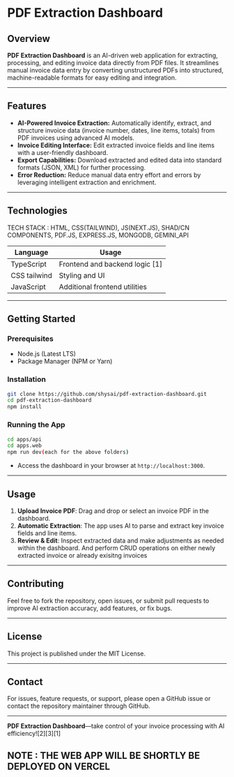 # PDF Extraction Dashboard

## Overview

**PDF Extraction Dashboard** is an AI-driven web application for extracting, processing, and editing invoice data directly from PDF files. It streamlines manual invoice data entry by converting unstructured PDFs into structured, machine-readable formats for easy editing and integration.

***

## Features

- **AI-Powered Invoice Extraction:** Automatically identify, extract, and structure invoice data (invoice number, dates, line items, totals) from PDF invoices using advanced AI models.
- **Invoice Editing Interface:** Edit extracted invoice fields and line items with a user-friendly dashboard.
- **Export Capabilities:** Download extracted and edited data into standard formats (JSON, XML) for further processing.
- **Error Reduction:** Reduce manual data entry effort and errors by leveraging intelligent extraction and enrichment.

***

## Technologies

TECH STACK : HTML, CSS(TAILWIND), JS(NEXT.JS), SHAD/CN COMPONENTS, PDF.JS, EXPRESS.JS, MONGODB, GEMINI_API 

| Language     | Usage                          |
|--------------|-------------------------------|
| TypeScript   | Frontend and backend logic [1] |
| CSS tailwind | Styling and UI                |
| JavaScript   | Additional frontend utilities |

***

## Getting Started

### Prerequisites

- Node.js (Latest LTS)
- Package Manager (NPM or Yarn)

### Installation

```bash
git clone https://github.com/shysai/pdf-extraction-dashboard.git
cd pdf-extraction-dashboard
npm install
```

### Running the App

```bash
cd apps/api
cd apps.web
npm run dev(each for the above folders) 
```
- Access the dashboard in your browser at `http://localhost:3000`.

***

## Usage

1. **Upload Invoice PDF**: Drag and drop or select an invoice PDF in the dashboard.
2. **Automatic Extraction**: The app uses AI to parse and extract key invoice fields and line items.
3. **Review & Edit**: Inspect extracted data and make adjustments as needed within the dashboard. And perform CRUD operations on either newly extracted invoice or already exisitng invoices

***

## Contributing

Feel free to fork the repository, open issues, or submit pull requests to improve AI extraction accuracy, add features, or fix bugs.

***

## License

This project is published under the MIT License.

***

## Contact

For issues, feature requests, or support, please open a GitHub issue or contact the repository maintainer through GitHub.

***

**PDF Extraction Dashboard**—take control of your invoice processing with AI efficiency![2][3][1]


NOTE : THE WEB APP WILL BE SHORTLY BE DEPLOYED ON VERCEL
---
